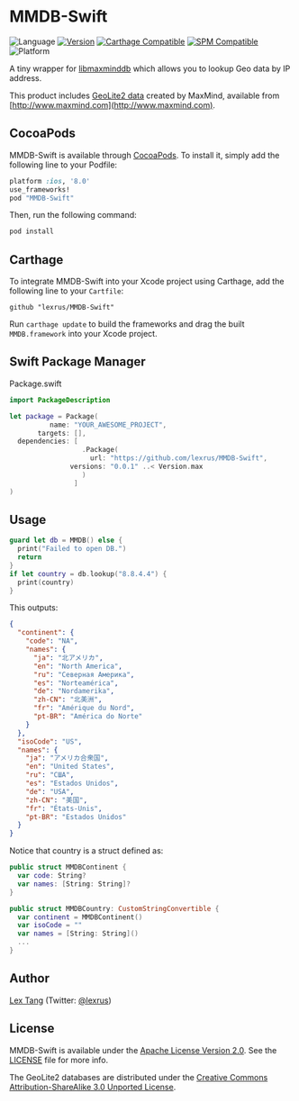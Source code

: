 # MMDB-Swift

![Language](https://img.shields.io/badge/language-Swift%204.0-orange.svg)
[![Version](https://img.shields.io/cocoapods/v/MMDB-Swift.svg?style=flat)](http://cocoapods.org/pods/MMDB-Swift)
[![Carthage Compatible](https://img.shields.io/badge/Carthage-✓-4BC51D.svg?style=flat)](https://github.com/Carthage/Carthage)
[![SPM Compatible](https://img.shields.io/badge/SPM-✓-4BC51D.svg?style=flat)](https://github.com/Carthage/Carthage)
![Platform](https://img.shields.io/badge/platform-iOS%7COSX%7CLinux-lightgrey.svg)


A tiny wrapper for [libmaxminddb](https://github.com/maxmind/libmaxminddb) which allows you to lookup Geo data by IP address.

This product includes [GeoLite2 data](http://dev.maxmind.com/geoip/geoip2/geolite2/) created by MaxMind, available from [http://www.maxmind.com](http://www.maxmind.com).

## CocoaPods

MMDB-Swift is available through [CocoaPods](http://cocoapods.org). To install it, simply add the following line to your Podfile:

``` ruby
platform :ios, '8.0'
use_frameworks!
pod "MMDB-Swift"
```

Then, run the following command:

``` bash
pod install
```

## Carthage

To integrate MMDB-Swift into your Xcode project using Carthage, add the following line to your `Cartfile`:

``` 
github "lexrus/MMDB-Swift"
```

Run `carthage update` to build the frameworks and drag the built `MMDB.framework` into your Xcode project.

## Swift Package Manager

Package.swift

``` swift
import PackageDescription

let package = Package(
          name: "YOUR_AWESOME_PROJECT",
       targets: [],
  dependencies: [
                  .Package(
                    url: "https://github.com/lexrus/MMDB-Swift",
               versions: "0.0.1" ..< Version.max
                  )
                ]
)
```


## Usage

``` swift
guard let db = MMDB() else {
  print("Failed to open DB.")
  return
}
if let country = db.lookup("8.8.4.4") {
  print(country)
}
```

This outputs:

``` json
{
  "continent": {
    "code": "NA",
    "names": {
      "ja": "北アメリカ",
      "en": "North America",
      "ru": "Северная Америка",
      "es": "Norteamérica",
      "de": "Nordamerika",
      "zh-CN": "北美洲",
      "fr": "Amérique du Nord",
      "pt-BR": "América do Norte"
    }
  },
  "isoCode": "US",
  "names": {
    "ja": "アメリカ合衆国",
    "en": "United States",
    "ru": "США",
    "es": "Estados Unidos",
    "de": "USA",
    "zh-CN": "美国",
    "fr": "États-Unis",
    "pt-BR": "Estados Unidos"
  }
}
```

Notice that country is a struct defined as:

``` swift
public struct MMDBContinent {
  var code: String?
  var names: [String: String]?
}

public struct MMDBCountry: CustomStringConvertible {
  var continent = MMDBContinent()
  var isoCode = ""
  var names = [String: String]()
  ...
}
```

## Author

[Lex Tang](https://github.com/lexrus) (Twitter: [@lexrus](https://twitter.com/lexrus))

## License

MMDB-Swift is available under the [Apache License Version 2.0](http://www.apache.org/licenses/LICENSE-2.0). See the [LICENSE](https://github.com/lexrus/MMDB-Swift/blob/master/LICENSE) file for more info.

The GeoLite2 databases are distributed under the [Creative Commons Attribution-ShareAlike 3.0 Unported License](http://creativecommons.org/licenses/by-sa/3.0/).
